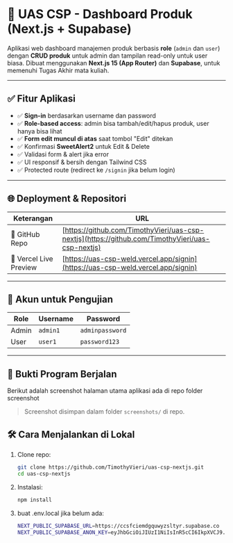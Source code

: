 # 🛒 UAS CSP - Dashboard Produk (Next.js + Supabase)

Aplikasi web dashboard manajemen produk berbasis **role** (`admin` dan `user`) dengan **CRUD produk** untuk admin dan tampilan read-only untuk user biasa. Dibuat menggunakan **Next.js 15 (App Router)** dan **Supabase**, untuk memenuhi Tugas Akhir mata kuliah.

---

## ✅ Fitur Aplikasi

- ✅ **Sign-in** berdasarkan username dan password
- ✅ **Role-based access**: admin bisa tambah/edit/hapus produk, user hanya bisa lihat
- ✅ **Form edit muncul di atas** saat tombol "Edit" ditekan
- ✅ Konfirmasi **SweetAlert2** untuk Edit & Delete
- ✅ Validasi form & alert jika error
- ✅ UI responsif & bersih dengan Tailwind CSS
- ✅ Protected route (redirect ke `/signin` jika belum login)

---

## 🌐 Deployment & Repositori

| Keterangan              | URL                                                                 |
|-------------------------|----------------------------------------------------------------------|
| 🔗 GitHub Repo          | [https://github.com/TimothyVieri/uas-csp-nextjs](https://github.com/TimothyVieri/uas-csp-nextjs) |
| 🔗 Vercel Live Preview  | [https://uas-csp-weld.vercel.app/signin](https://uas-csp-weld.vercel.app/signin) |

---

## 🔐 Akun untuk Pengujian

| Role     | Username  | Password        |
|----------|-----------|-----------------|
| Admin    | `admin1`  | `adminpassword` |
| User     | `user1`   | `password123`   |

---

## 🧪 Bukti Program Berjalan

Berikut adalah screenshot halaman utama aplikasi ada di repo folder screenshot
> Screenshot disimpan dalam folder `screenshots/` di repo.

## 🛠️ Cara Menjalankan di Lokal

1. Clone repo:
   ```bash
   git clone https://github.com/TimothyVieri/uas-csp-nextjs.git
   cd uas-csp-nextjs


2. Instalasi:
    ```bash
    npm install

3. buat .env.local jika belum ada:
    ```bash
    NEXT_PUBLIC_SUPABASE_URL=https://ccsfciemdgquwyzsltyr.supabase.co
    NEXT_PUBLIC_SUPABASE_ANON_KEY=eyJhbGciOiJIUzI1NiIsInR5cCI6IkpXVCJ9.eyJpc3MiOiJzdXBhYmFzZSIsInJlZiI6ImNjc2ZjaWVtZGdxdXd5enNsdHlyIiwicm9sZSI6ImFub24iLCJpYXQiOjE3NTA1MTAzODEsImV4cCI6MjA2NjA4NjM4MX0.MaN131firERcxBhzm-JajPDufsTriN8DrK8asJuQIsw
